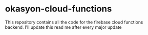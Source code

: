 # okasyon-cloud-functions
This repository contains all the code for the firebase cloud functions backend. I'll update this read me after every major update
